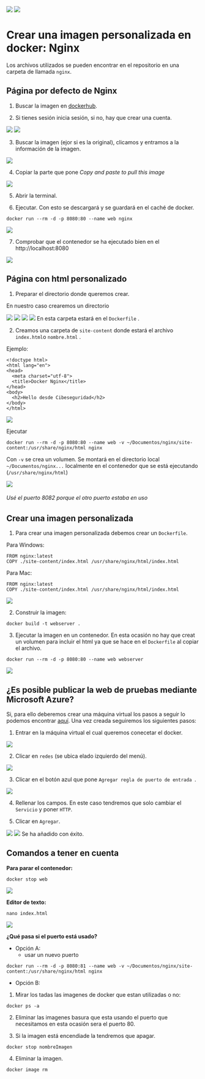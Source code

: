 ![](img/Cabecera_Logo.png)
![](img/logo.jpeg)

# Crear una imagen personalizada en docker: Nginx

Los archivos utilizados se pueden encontrar en el repositorio en una carpeta de llamada `nginx`.
## Página por defecto de Nginx

1. Buscar la imagen en [dockerhub](https://hub.docker.com/). 

2. Si tienes sesión inicia sesión, si no, hay que crear una cuenta.

![](img/1.png)
![](img/2.png)

3. Buscar la imagen (ejor si es la original), clicamos y entramos a la información de la imagen. 

![](img/3.png)

4. Copiar la parte que pone *Copy and paste to pull this image*

![](img/4.png)

5. Abrir la terminal.

6. Ejecutar. Con esto se descargará y se guardará en el caché de docker.

```
docker run --rm -d -p 8080:80 --name web nginx
```

![](img/5.png)

7. Comprobar que el contenedor se ha ejecutado bien en el http://localhost:8080 

![](img/6.png)

## Página con html personalizado

1. Preparar el directorio donde queremos crear.

En nuestro caso crearemos un directorio 

![](img/7.png)
![](img/8.png)
![](img/9.png)
![](img/10.png)
En esta carpeta estará en el `Dockerfile` . 

2. Creamos una carpeta de `site-content` donde estará el archivo `index.html`o `nombre.html` . 

Ejemplo:

```
<!doctype html>
<html lang="en">
<head>
  <meta charset="utf-8">
  <title>Docker Nginx</title>
</head>
<body>
  <h2>Hello desde Cibeseguridad</h2>
</body>
</html>
``` 
![](img/11.png)



Ejecutar 

```
docker run --rm -d -p 8080:80 --name web -v ~/Documentos/nginx/site-content:/usr/share/nginx/html nginx
```

Con `-v` se crea un volumen. 
Se montará en el directorio local `~/Documentos/nginx...` localmente en el contenedor que se está ejecutando (`/usr/share/nginx/html`)

![](img/12.png)
###### Usé el puerto 8082 porque el otro puerto estaba en uso 


## Crear una imagen personalizada

1. Para crear una imagen personalizada debemos crear un `Dockerfile`. 

Para Windows:
```
FROM nginx:latest
COPY ./site-content/index.html /usr/share/nginx/html/index.html
```

Para Mac:
```
FROM nginx:latest
COPY ./site-content/index.html /usr/share/nginx/html/index.html
```
![](img/102.png)

2. Construir la imagen:

```
docker build -t webserver .
```

3. Ejecutar la imagen en un contenedor. En esta ocasión no hay que creat un volumen para incluir el html ya que se hace en el `Dockerfile` al copiar el archivo.

```
docker run --rm -d -p 8080:80 --name web webserver
```
![](img/20.png)

## ¿Es posible publicar la web de pruebas mediante Microsoft Azure?

Si, para ello deberemos crear una máquina virtual los pasos a seguir lo podemos encontrar [aquí](https://docs.google.com/document/d/13vzsd1948ccYS50FjtDKF9dn6-qeVR1Cd3_X9rAe_Zk/edit?usp=sharing). Una vez creada seguiremos los siguientes pasos:

1. Entrar en la máquina virtual el cual queremos conecetar el docker. 

![](img/M1.png)

2. Clicar en `redes` (se ubica elado izquierdo del menú). 

![](img/M2.png)

3. Clicar en el botón azul que pone `Agregar regla de puerto de entrada `.

![](img/M3.png)

4. Rellenar los campos. En este caso tendremos que solo cambiar el `Servicio` y poner `HTTP`. 

5. Clicar en `Agregar`. 

![](img/M4.png)
![](img/M5.png)
Se ha añadido con éxito.

## Comandos a tener en cuenta 

**Para parar el contenedor:**

```
docker stop web
```
![](img/100.png)

**Editor de texto:**

```
nano index.html
```
![](img/101.png)


**¿Qué pasa si el puerto está usado?**

- Opción A:
    -  usar un nuevo puerto 

```
docker run --rm -d -p 8080:81 --name web -v ~/Documentos/nginx/site-content:/usr/share/nginx/html nginx
```

- Opción B:

1.  Mirar los tadas las imagenes de docker que estan utilizadas o no:

```
docker ps -a
```

2.  Eliminar las imagenes basura que esta usando el puerto que necesitamos en esta ocasión sera el puerto 80.

3.  Si la imagen está encendiade la tendremos que apagar.

```
docker stop nombreImagen
```

4. Eliminar la imagen. 


```
docker image rm 
```
